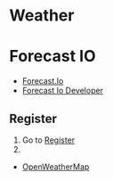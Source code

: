 # Weather

# Forecast IO

- [Forecast.Io](https://github.com/ZeevG/python-forecast.io)
- [Forecast Io Developer](https://developer.forecast.io/)

## Register

1. Go to [Register](https://developer.forecast.io/register)
2. 

- [OpenWeatherMap](http://openweathermap.org/current)
